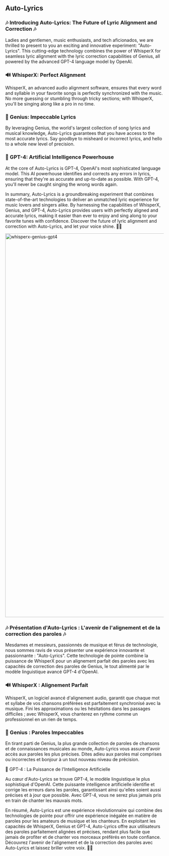 ## Auto-Lyrics

### 🎶 **Introducing Auto-Lyrics: The Future of Lyric Alignment and Correction** 🎶


Ladies and gentlemen, music enthusiasts, and tech aficionados, we are thrilled to present to you an exciting and innovative experiment: "Auto-Lyrics". This cutting-edge technology combines the power of WhisperX for seamless lyric alignment with the lyric correction capabilities of Genius, all powered by the advanced GPT-4 language model by OpenAI.


### 🔊 WhisperX: Perfect Alignment

WhisperX, an advanced audio alignment software, ensures that every word and syllable in your favorite songs is perfectly synchronized with the music. No more guessing or stumbling through tricky sections; with WhisperX, you'll be singing along like a pro in no time.


### 📝 Genius: Impeccable Lyrics

By leveraging Genius, the world's largest collection of song lyrics and musical knowledge, Auto-Lyrics guarantees that you have access to the most accurate lyrics. Say goodbye to misheard or incorrect lyrics, and hello to a whole new level of precision.


### 🧠 GPT-4: Artificial Intelligence Powerhouse

At the core of Auto-Lyrics is GPT-4, OpenAI's most sophisticated language model. This AI powerhouse identifies and corrects any errors in lyrics, ensuring that they're as accurate and up-to-date as possible. With GPT-4, you'll never be caught singing the wrong words again.

In summary, Auto-Lyrics is a groundbreaking experiment that combines state-of-the-art technologies to deliver an unmatched lyric experience for music lovers and singers alike. By harnessing the capabilities of WhisperX, Genius, and GPT-4, Auto-Lyrics provides users with perfectly aligned and accurate lyrics, making it easier than ever to enjoy and sing along to your favorite tunes with confidence. Discover the future of lyric alignment and correction with Auto-Lyrics, and let your voice shine. 🎤✨

<img width="1216" align="center" alt="whisperx-genius-gpt4" src="https://i.imgur.com/VHiVVZZ.jpeg">

### 🎶 Présentation d'Auto-Lyrics : L'avenir de l'alignement et de la correction des paroles 🎶


Mesdames et messieurs, passionnés de musique et férus de technologie, nous sommes ravis de vous présenter une expérience innovante et passionnante : "Auto-Lyrics". Cette technologie de pointe combine la puissance de WhisperX pour un alignement parfait des paroles avec les capacités de correction des paroles de Genius, le tout alimenté par le modèle linguistique avancé GPT-4 d'OpenAI.


### 🔊 WhisperX : Alignement Parfait

WhisperX, un logiciel avancé d'alignement audio, garantit que chaque mot et syllabe de vos chansons préférées est parfaitement synchronisé avec la musique. Fini les approximations ou les hésitations dans les passages difficiles ; avec WhisperX, vous chanterez en rythme comme un professionnel en un rien de temps.


### 📝 Genius : Paroles Impeccables

En tirant parti de Genius, la plus grande collection de paroles de chansons et de connaissances musicales au monde, Auto-Lyrics vous assure d'avoir accès aux paroles les plus précises. Dites adieu aux paroles mal comprises ou incorrectes et bonjour à un tout nouveau niveau de précision.


🧠 GPT-4 : La Puissance de l'Intelligence Artificielle

Au cœur d'Auto-Lyrics se trouve GPT-4, le modèle linguistique le plus sophistiqué d'OpenAI. Cette puissante intelligence artificielle identifie et corrige les erreurs dans les paroles, garantissant ainsi qu'elles soient aussi précises et à jour que possible. Avec GPT-4, vous ne serez plus jamais pris en train de chanter les mauvais mots.

En résumé, Auto-Lyrics est une expérience révolutionnaire qui combine des technologies de pointe pour offrir une expérience inégalée en matière de paroles pour les amateurs de musique et les chanteurs. En exploitant les capacités de WhisperX, Genius et GPT-4, Auto-Lyrics offre aux utilisateurs des paroles parfaitement alignées et précises, rendant plus facile que jamais de profiter et de chanter vos morceaux préférés en toute confiance. Découvrez l'avenir de l'alignement et de la correction des paroles avec Auto-Lyrics et laissez briller votre voix. 🎤✨
